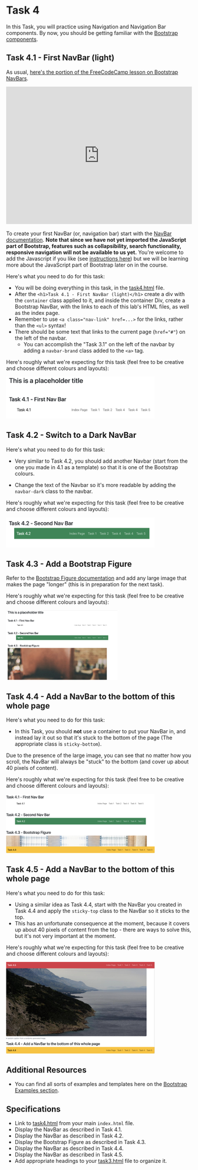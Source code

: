 # Task 4

In this Task, you will practice using Navigation and Navigation Bar components.
By now, you should be getting familiar with the [Bootstrap components](https://getbootstrap.com/docs/5.2/components/navbar/).

## Task 4.1 - First NavBar (light)

As usual, [here's the portion of the FreeCodeCamp lesson on Bootstrap NavBars](https://www.vibby.com/v/Qkj9lInnT).

<iframe src="https://www.vibby.com/embed/vib?vib=Qkj9lInnT" frameborder="0" scrolling="no" seamless="yes" style="overflow: hidden; width: 100%; max-width: 640px; height: 372px;" allowfullscreen=""></iframe>

To create your first NavBar (or, navigation bar) start with the [NavBar documentation](https://getbootstrap.com/docs/5.2/components/navbar/).
**Note that since we have not yet imported the JavaScript part of Bootstrap, features such as collapsibility, search functionality, responsive navigation will not be available to us yet.**
You're welcome to add the Javascript if you like (see [instructions here](https://getbootstrap.com)) but we will be learning more about the JavaScript part of Bootstrap later on in the course.

Here's what you need to do for this task:
- You will be doing everything in this task, in the [task4.html](task4/task4.html) file.
- After the `<h1>Task 4.1 - First NavBar (light)</h1>` create a div with the `container` class applied to it, and inside the container Div, create a Bootstrap NavBar, with the links to each of this lab's HTML files, as well as the index page.
- Remember to use `<a class="nav-link" href=...>` for the links, rather than the `<ul>` syntax!
- There should be some text that links to the current page (`href="#"`) on the left of the navbar.
    - You can accomplish the "Task 3.1" on the left of the navbar by adding a `navbar-brand` class added to the `<a>` tag.

Here's roughly what we're expecting for this task (feel free to be creative and choose different colours and layouts):

<img src="task4/images/task_firstnavbar.png" width=80%>

## Task 4.2 - Switch to a Dark NavBar

Here's what you need to do for this task:

- Very similar to Task 4.2, you should add another Navbar (start from the one you made in 4.1 as a template) so that it is one of the Bootstrap colours.

- Change the text of the Navbar so it's more readable by adding the `navbar-dark` class to the navbar.

Here's roughly what we're expecting for this task (feel free to be creative and choose different colours and layouts):

<img src="task4/images/task_secondnavbar.png" width=80%>

## Task 4.3 - Add a Bootstrap Figure

Refer to the [Bootstrap Figure documentation](https://getbootstrap.com/docs/5.2/content/figures/) and add any large image that makes the page "longer" (this is in preparation for the next task).

Here's roughly what we're expecting for this task (feel free to be creative and choose different colours and layouts):

<img src="task4/images/task_figure.png" width=60%>

## Task 4.4 - Add a NavBar to the bottom of this whole page

Here's what you need to do for this task:

- In this Task, you should **not** use a container to put your NavBar in, and instead lay it out so that it's stuck to the bottom of the page (The appropriate class is `sticky-bottom`).

Due to the presence of the large image, you can see that no matter how you scroll, the NavBar will always be "stuck" to the bottom (and cover up about 40 pixels of content).

Here's roughly what we're expecting for this task (feel free to be creative and choose different colours and layouts):

<img src="task4/images/task_bottomnavbar.png" width=80%>

## Task 4.5 - Add a NavBar to the bottom of this whole page

Here's what you need to do for this task:

- Using a similar idea as Task 4.4, start with the NavBar you created in Task 4.4 and apply the `sticky-top` class to the NavBar so it sticks to the top.
- This has an unfortunate consequence at the moment, because it covers up about 40 pixels of content from the top - there are ways to solve this, but it's not very important at the moment.

Here's roughly what we're expecting for this task (feel free to be creative and choose different colours and layouts):

<img src="task4/images/task_topnavbar.png" width=80%>


## Additional Resources

- You can find all sorts of examples and templates here on the [Bootstrap Examples section](https://getbootstrap.com/docs/5.2/examples/).

## Specifications

- Link to [task4.html](task4/task4.html) from your main `index.html` file.
- Display the NavBar as described in Task 4.1.
- Display the NavBar as described in Task 4.2.
- Display the Bootstrap Figure as described in Task 4.3.
- Display the NavBar as described in Task 4.4.
- Display the NavBar as described in Task 4.5.
- Add appropriate headings to your [task3.html](task3/task3.html) file to organize it.